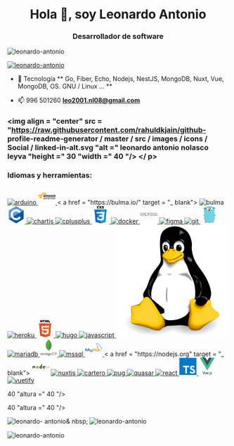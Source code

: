 <h1 align = "center"> Hola 👋, soy Leonardo Antonio </h1>
<h3 align = "center"> Desarrollador de software </h3>

<p align = "left"> <img src = "https: //komarev.com/ghpvc/?username=leonardo-antonio&label=Profile%20views&color=0e75b6&style=flat "alt =" leonardo-antonio "/> </p>

<p align =" left "> <a href =" https : //github.com/ryo-ma/github-profile-trophy "> <img src =" https://github-profile-trophy.vercel.app/?username=leonardo-antonio "alt =" leonardo-antonio "/> </a> </p>

- 💬 Tecnología ** Go, Fiber, Echo, Nodejs, NestJS, MongoDB, Nuxt, Vue, MongoDB, OS. GNU / Linux ... **

- 📫 996 501260 **leo2001.nl08@gmail.com**

<h3 align = "

<a href="https://linkedin.com/in/leonardo antonio nolasco leyva" target="blank"> <img align = "center" src = "https://raw.githubusercontent.com/rahuldkjain/github- profile-readme-generator / master / src / images / icons / Social / linked-in-alt.svg "alt =" leonardo antonio nolasco leyva "height =" 30 "width =" 40 "/> </a>
</ p>

<h3 align = "left"> Idiomas y herramientas: </h3>
<p align = "left"> <a href="https://www.arduino.cc/" target="_blank"> <img src = "https://cdn.worldvectorlogo.com/logos/arduino-1 .svg "alt =" arduino "width =" 40 "height =" 40 "/> </a> <a href="https://aws.amazon.com" target="_blank"> <img src =" https://raw.githubusercontent.com/devicons/devicon/master/icons/amazonwebservices/amazonwebservices-original-wordmark.svg "alt =" aws "width =" 40 "height =" 40 "/> </a> < a href = "https://bulma.io/" target = "_ blank"> <img src = "https://raw.githubusercontent.com/gilbarbara/logos/804dc257b59e144eaca5bc6ffd16949752c6f789/logos/bulma.svg "alt =" bulma "width =" 40 "height =" 40 "/> </a> <a href="https://www.cprogramming.com/" target="_blank"> <img src =" https://raw.githubusercontent.com/devicons/devicon/master/icons/c/c-original.svg "alt =" c "width =" 40 "height =" 40 "/> </a> <a href = "https://www.chartjs.org" target = "_ blank"> <img src = "https://www.chartjs.org/media/logo-title.svg" alt = "chartjs" width = "40 "height =" 40 "/> </a> <a href="https://www.w3schools.com/cpp/" target="_blank"> <img src =" https: //raw.githubusercontent.com / devicons / devicon / master / icons / cplusplus / cplusplus-original.svg "alt =" cplusplus "width =" 40 "height =" 40 "/> </a> <a href =" https: // www. w3schools.com/css/ "target =" _ blank "> <img src =" https://raw.githubusercontent.com/devicons/devicon/master/icons/css3/css3-original-wordmark.svg "alt =" css3 "width =" 40 "height =" 40 "/> </a> <a href="https://www.docker.com/" target="_blank"> <img src =" https: // raw. githubusercontent.com/devicons/devicon/master/icons/docker/docker-original-wordmark.svg "alt =" docker "width =" 40 "height =" 40 "/> </a> <a href =" https: // expressjs.com "target =" _ blank "> <img src =" https://raw.githubusercontent.com/devicons/devicon/master/icons/express/express-original-wordmark.svg "alt =" express "width =" 40 "height =" 40 "/> </a> <a href="https://www.figma.com/" target="_blank"> <img src =" https://www.vectorlogo.zone/logos /figma/figma-icon.svg "alt =" figma "width =" 40 "height =" 40 "/> </a> <a href =" https://git-scm.com/ "target =" _ en blanco "> <img src =" https://www.vectorlogo.zone/logos/git-scm/git-scm-icon.svg "alt =" git "width =" 40 "height =" 40 "/> </ a> <a href = "https://golang.org "target =" _ blank "> <img src =" https://raw.githubusercontent.com/devicons/devicon/master/icons/go/go-original.svg "alt =" go "width = "40" altura = "40" /> </a> <a href="https://heroku.com" target="_blank"> <img src = "https://www.vectorlogo.zone/logos/ heroku / heroku-icon.svg "alt =" heroku "width =" 40 "height =" 40 "/> </a> <a href =" https://www.w3.org/html/ "target =" _blank "> <img src =" https://raw.githubusercontent.com/devicons/devicon/master/icons/html5/html5-original-wordmark.svg "alt =" html5 "width =" 40 "height =" 40 "/> </a><a href="https://gohugo.io/" target="_blank"> <img src = "https://api.iconify.design/logos-hugo.svg" alt = "hugo" width = "40 "height =" 40 "/> </a> <a href="https://developer.mozilla.org/en-US/docs/Web/JavaScript" target="_blank"> <img src =" https: //raw.githubusercontent.com/devicons/devicon/master/icons/javascript/javascript-original.svg "alt =" javascript "width =" 40 "height =" 40 "/> </a> <a href =" https://www.linux.org/ "target =" _ blank "> <img src =" https://raw.githubusercontent.com/devicons/devicon/master/icons/linux/linux-original.svg "alt = "linux" ancho = "40 "altura =" 40 "/> </a> <a href="https://mariadb.org/" target="_blank"> <img src =" https://www.vectorlogo.zone/logos/ mariadb / mariadb-icon.svg "alt =" mariadb "width =" 40 "height =" 40 "/> </a> <a href =" https://www.mongodb.com/ "target =" _ blank " > <img src = "https://raw.githubusercontent.com/devicons/devicon/master/icons/mongodb/mongodb-original-wordmark.svg" alt = "mongodb" width = "40" height = "40" / > </a> <a href="https://www.microsoft.com/en-us/sql-server" target="_blank"> <img src = "https://www.svgrepo.com/show / 303229 / microsoft-sql-server-logo.svg "alt =" mssql "width =" 40 "height =" 40 "/> </a> <a href="https://www.mysql.com/" target="_blank"> <img src =" https://raw.githubusercontent.com/devicons/devicon/master/icons/mysql/mysql-original-wordmark.svg "alt =" mysql "width =" 40 "height =" 40 "/> </a> < a href = "https://nodejs.org" target = "_ blank"> <img src = "https://raw.githubusercontent.com/devicons/devicon/master/icons/nodejs/nodejs-original-wordmark.svg "alt =" nodejs "width =" 40 "height =" 40 "/> </a> <a href="https://nuxtjs.org/" target="_blank"> <img src =" https: / /www.vectorlogo.zone/logos/nuxtjs/nuxtjs-icon.svg "alt =" nuxtjs "width =" 40 "height =" 40 "/> </a> <a href =" https://postman.com "target = "_blank"> <img src = "https://www.vectorlogo.zone/logos/getpostman/getpostman-icon.svg" alt = "cartero" width = "40" height = "40" /> </a> <a href="https://pugjs.org" target="_blank"> <img src = "https://cdn.worldvectorlogo.com/logos/pug.svg" alt = "pug" width = "40" height = "40" /> </a> <a href="https://quasar.dev/" target="_blank"> <img src = "https://cdn.quasar.dev/logo/svg/ quasar-logo.svg "alt = "quasar" width = "40" height = "40" /> </a> <a href="https://reactjs.org/" target="_blank"> <img src = "https: // raw.githubusercontent.com/devicons/devicon/master/icons/react/react-original-wordmark.svg "alt =" react "width =" 40 "height =" 40 "/> </a> <a href =" https://www.typescriptlang.org/ "target =" _ blank "> <img src =" https://raw.githubusercontent.com/devicons/devicon/master/icons/typescript/typescript-original.svg "alt = "typecript" width = "40" height = "40" /> </a> <a href="https://vuejs.org/" target="_blank"> <img src = "https://raw.githubusercontent.com/devicons/devicon/master/icons/vuejs/vuejs-original-wordmark.svg "alt =" vuejs "width =" 40 "height =" 40 "/> </a> <a href = "https://vuetifyjs.com/en/" target = "_ blank"> <img src = "https://bestofjs.org/logos/vuetify.svg" alt = "vuetify" width = "40" height = "40" /> </a> </p>40 "altura =" 40 "/> </a> </p>40 "altura =" 40 "/> </a> </p>

<p> <img align = "left" src = "https://github-readme-stats.vercel.app/api/top-langs?username=leonardo-antonio&show_icons=true&locale=en&layout=compact" alt = "leonardo- antonio "/> </p>

<p> & nbsp; <img align =" center "src =" https://github-readme-stats.vercel.app/api?username=leonardo-antonio&show_icons=true&locale=en "alt = "leonardo-antonio" /> </p>

<p> <img align = "center" src = "https://github-readme-streak-stats.herokuapp.com/?user=leonardo-antonio&" alt = "leonardo-antonio" /> </p>

